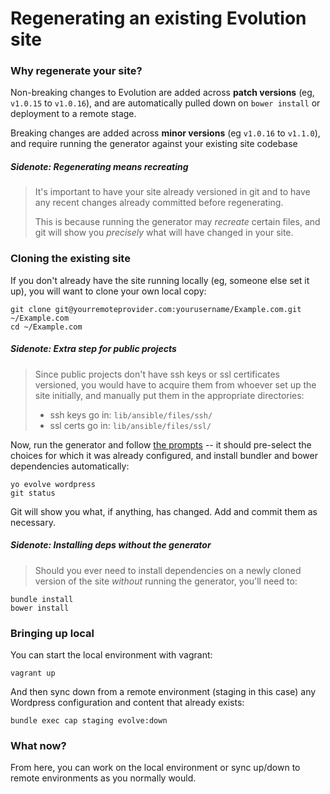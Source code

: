 # Regenerating an existing Evolution site

### Why regenerate your site?

Non-breaking changes to Evolution are added across **patch versions** (eg, `v1.0.15` to `v1.0.16`), and are automatically pulled down on `bower install` or deployment to a remote stage.

Breaking changes are added across **minor versions** (eg `v1.0.16` to `v1.1.0`), and require running the generator against your existing site codebase

##### Sidenote: Regenerating means recreating
> It's important to have your site already versioned in git and to have any recent changes already committed before regenerating.
>
> This is because running the generator may _recreate_ certain files, and git will show you _precisely_ what will have changed in your site.

### Cloning the existing site

If you don't already have the site running locally (eg, someone else set it up), you will want to clone your own local copy:

	git clone git@yourremoteprovider.com:yourusername/Example.com.git ~/Example.com
	cd ~/Example.com

##### Sidenote: Extra step for public projects
> Since public projects don't have ssh keys or ssl certificates versioned, you would have to acquire them from whoever set up the site initially, and manually put them in the appropriate directories:
> * ssh keys go in: `lib/ansible/files/ssh/`
> * ssl certs go in: `lib/ansible/files/ssl/`

Now, run the generator and follow [the prompts](./REF-generator-prompts.md) -- it should pre-select the choices for which it was already configured, and install bundler and bower dependencies automatically:

	yo evolve wordpress
	git status

Git will show you what, if anything, has changed. Add and commit them as necessary.

##### Sidenote: Installing deps without the generator

> Should you ever need to install dependencies on a newly cloned version of the site _without_ running the generator, you'll need to:
>
	bundle install
	bower install

### Bringing up local

You can start the local environment with vagrant:

	vagrant up

And then sync down from a remote environment (staging in this case) any Wordpress configuration and content that already exists:

	bundle exec cap staging evolve:down

### What now?

From here, you can work on the local environment or sync up/down to remote environments as you normally would.

